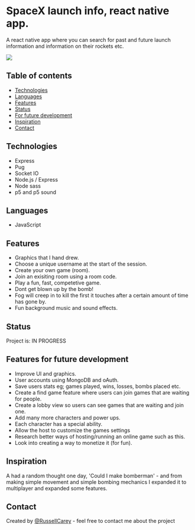 # SpaceX launch info, react native app.
A react native app where you can search for past and future launch information and information on their rockets etc.

![](https://github.com/RussellCarey/SpaceX-React-Native/blob/main/assets/recording.gif)

## Table of contents

- [Technologies](#technologies)
- [Languages](#languages)
- [Features](#features)
- [Status](#status)
- [For future development](#features-for-future-development)
- [Inspiration](#inspiration)
- [Contact](#contact)

## Technologies

- Express
- Pug
- Socket IO
- Node.js / Express
- Node sass
- p5 and p5 sound


## Languages
- JavaScript

## Features

- Graphics that I hand drew.
- Choose a unique username at the start of the session.
- Create your own game (room).
- Join an exisiting room using a room code.
- Play a fun, fast, competetive game.
- Dont get blown up by the bomb!
- Fog will creep in to kill the first it touches after a certain amount of time has gone by.
- Fun background music and sound effects.


## Status

Project is: IN PROGRESS


## Features for future development

- Improve UI and graphics.
- User accounts using MongoDB and oAuth.
- Save users stats eg; games played, wins, losses, bombs placed etc.
- Create a find game feature where users can join games that are waiting for people.
- Create a lobby view so users can see games that are waiting and join one.
- Add many more characters and power ups.
- Each character has a special ability.
- Allow the host to customize the games settings
- Research better ways of hosting/running an online game such as this.
- Look into creating a way to monetize it (for fun).

## Inspiration

A had a random thought one day, 'Could I make bomberman' - and from making simple movement and simple bombing mechanics I expanded it to multiplayer and expanded some features.

## Contact
Created by [@RussellCarey](https://twitter.com/russellcareyy) - feel free to contact me about the project

